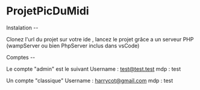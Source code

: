 # ProjetPicDuMidi

Instalation --

Clonez l'url du projet sur votre ide , lancez le projet grâce a un serveur PHP (wampServer ou bien PhpServer inclus dans vsCode)

Comptes --

Le compte "admin" est le suivant
Username : test@test.test
mdp : test

Un compte "classique" 
Username : harrycot@gmail.com 
mdp : test

